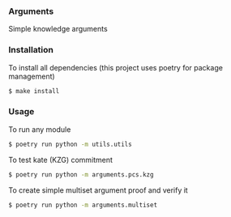 ### Arguments

Simple knowledge arguments

### Installation

To install all dependencies (this project uses poetry for package management)

```bash
$ make install
```

### Usage

To run any module

```bash
$ poetry run python -m utils.utils
```

To test kate (KZG) commitment

```bash
$ poetry run python -m arguments.pcs.kzg
```

To create simple multiset argument proof and verify it

```bash
$ poetry run python -m arguments.multiset
```
